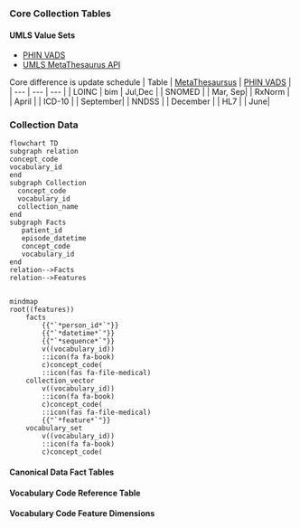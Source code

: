 ### Core Collection Tables

#### UMLS Value Sets
- [PHIN VADS](https://phinvads.cdc.gov/vads/SearchVocab.action)
- [UMLS MetaThesaurus API](https://www.nlm.nih.gov/research/umls/knowledge_sources/metathesaurus/index.html)

Core difference is update schedule
| Table | [MetaThesaursus](https://www.nlm.nih.gov/research/umls/knowledge_sources/metathesaurus/index.html)  | [PHIN VADS](https://phinvads.cdc.gov/vads/downloads/CodeSystem_UpdateCalendar.pdf) |
| --- | --- | --- |
| LOINC | bim | Jul,Dec |
| SNOMED | | Mar, Sep|
| RxNorm | | April |
| ICD-10 | | September|
| NNDSS | | December |
| HL7 | | June|

### Collection Data

```mermaid
flowchart TD
subgraph relation
concept_code
vocabulary_id
end
subgraph Collection
  concept_code
  vocabulary_id
  collection_name
end
subgraph Facts
   patient_id
   episode_datetime 
   concept_code
   vocabulary_id
end
relation-->Facts
relation-->Features
```


```mermaid

mindmap
root((features))
    facts 
        {{"`*person_id*`"}}
        {{"`*datetime*`"}}
        {{"`*sequence*`"}}
        v((vocabulary_id))
        ::icon(fa fa-book)
        c)concept_code(
        ::icon(fas fa-file-medical)
    collection_vector
        v((vocabulary_id))
        ::icon(fa fa-book)
        c)concept_code(
        ::icon(fas fa-file-medical)    
        {{"`*feature*`"}}
    vocabulary_set
        v((vocabulary_id))
        ::icon(fa fa-book)
        c)concept_code(
```

#### Canonical Data Fact Tables

#### Vocabulary Code Reference Table

#### Vocabulary Code Feature Dimensions
